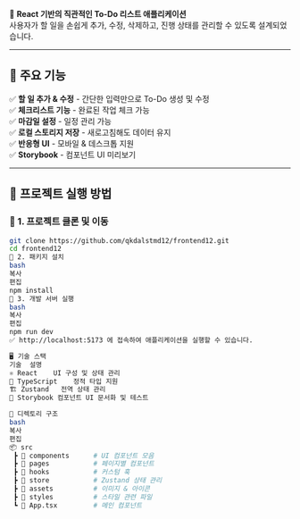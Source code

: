 🚀 **React 기반의 직관적인 To-Do 리스트 애플리케이션**  
사용자가 할 일을 손쉽게 추가, 수정, 삭제하고, 진행 상태를 관리할 수 있도록 설계되었습니다.  

---

## 📌 주요 기능

✅ **할 일 추가 & 수정** - 간단한 입력만으로 To-Do 생성 및 수정  
✅ **체크리스트 기능** - 완료된 작업 체크 가능  
✅ **마감일 설정** - 일정 관리 가능  
✅ **로컬 스토리지 저장** - 새로고침해도 데이터 유지  
✅ **반응형 UI** - 모바일 & 데스크톱 지원  
✅ **Storybook** - 컴포넌트 UI 미리보기  

---

## 🚀 프로젝트 실행 방법

### 📌 1. 프로젝트 클론 및 이동
```bash
git clone https://github.com/qkdalstmd12/frontend12.git
cd frontend12
📌 2. 패키지 설치
bash
복사
편집
npm install
📌 3. 개발 서버 실행
bash
복사
편집
npm run dev
✅ http://localhost:5173 에 접속하여 애플리케이션을 실행할 수 있습니다.

🖥️ 기술 스택
기술	설명
⚛️ React	UI 구성 및 상태 관리
📄 TypeScript	정적 타입 지원
🏗 Zustand	전역 상태 관리
🧪 Storybook	컴포넌트 UI 문서화 및 테스트

📜 디렉토리 구조
bash
복사
편집
📦 src
 ┣ 📂 components      # UI 컴포넌트 모음
 ┣ 📂 pages           # 페이지별 컴포넌트
 ┣ 📂 hooks           # 커스텀 훅
 ┣ 📂 store           # Zustand 상태 관리
 ┣ 📂 assets          # 이미지 & 아이콘
 ┣ 📂 styles          # 스타일 관련 파일
 ┗ 📜 App.tsx         # 메인 컴포넌트
